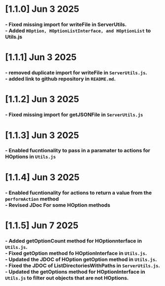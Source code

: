 # [1.1.0] Jun 3 2025
### - Fixed missing import for writeFile in ServerUtils. <br> - Added ```HOption, HOptionListInterface, and HOptionList``` to Utils.js

# [1.1.1] Jun 3 2025
### - removed duplicate import for writeFile in ```ServerUtils.js```. <br> - added link to github repository in ```README.md```.

# [1.1.2] Jun 3 2025
### - Fixed missing import for getJSONFile in ```ServerUtils.js```

# [1.1.3] Jun 3 2025
### - Enabled fucntionality to pass in a paramater to actions for HOptions in ```Utils.js```

# [1.1.4] Jun 3 2025
### - Enabled fucntionality for actions to return a value from the ```performAction``` method <br> - Revised JDoc For some HOption methods

# [1.1.5] Jun 7 2025
### - Added getOptionCount method for HOptionnterface in ```Utils.js```. <br> - Fixed getOption method fo HOptionInterface in ```Utils.js```.<br> - Updated the JDOC of HOption getOption method in ```Utils.js```. <br> - Fixed the JDOC of ListDirectoriesWithPaths in ```ServerUtils.js```.<br> - Updated the getOptions method for HOptionInterface in ```Utils.js``` to filter out objects that are not HOptions.